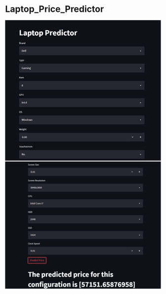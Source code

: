 # Laptop_Price_Predictor

![alt text](https://github.com/Aryanvj00/Laptop_Price_Predictor/blob/main/Image/laptop-price-predictor(1).png)
![alt text](https://github.com/Aryanvj00/Laptop_Price_Predictor/blob/main/Image/laptop-price-predictor(2).png)
